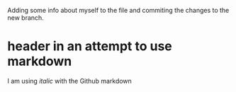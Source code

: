 Adding some info about myself to the file and commiting the changes to the new branch.

# <h1> header in an attempt to use markdown
I am using *italic* with the Github markdown

